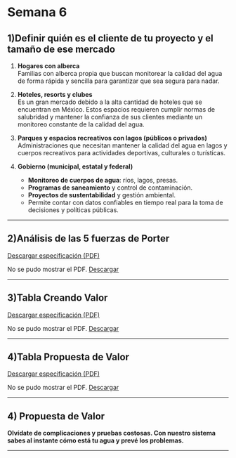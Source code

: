 # Semana 6

## 1)Definir quién es el cliente de tu proyecto y el tamaño de ese mercado

1. **Hogares con alberca**  
   Familias con alberca propia que buscan monitorear la calidad del agua de forma rápida y sencilla para garantizar que sea segura para nadar.

2. **Hoteles, resorts y clubes**  
   Es un gran mercado debido a la alta cantidad de hoteles que se encuentran en México. Estos espacios requieren cumplir normas de salubridad y mantener la confianza de sus clientes mediante un monitoreo constante de la calidad del agua.

3. **Parques y espacios recreativos con lagos (públicos o privados)**  
   Administraciones que necesitan mantener la calidad del agua en lagos y cuerpos recreativos para actividades deportivas, culturales o turísticas.

4. **Gobierno (municipal, estatal y federal)**  
   - **Monitoreo de cuerpos de agua**: ríos, lagos, presas.  
   - **Programas de saneamiento** y control de contaminación.  
   - **Proyectos de sustentabilidad** y gestión ambiental.  
   - Permite contar con datos confiables en tiempo real para la toma de decisiones y políticas públicas.

---

## 2)Análisis de las 5 fuerzas de Porter

[Descargar especificación (PDF)](\rec\arch\5fuerzas.pdf)

<object data="..\rec\arch\5fuerzas.pdf" type="application/pdf" width="100%" height="600">
  <p>No se pudo mostrar el PDF. <a href="..\rec\arch\5fuerzas.pdf">Descargar</a></p>
</object>


---

## 3)Tabla Creando Valor

[Descargar especificación (PDF)](\rec\arch\business_model.pdf)

<object data="..\rec\arch\business_model.pdf" type="application/pdf" width="100%" height="600">
  <p>No se pudo mostrar el PDF. <a href="..\rec\arch\business_model.pdf">Descargar</a></p>
</object>


---


## 4)Tabla Propuesta de Valor

[Descargar especificación (PDF)](\rec\arch\propuestadevalor.pdf)

<object data="..\rec\arch\propuestadevalor.pdf" type="application/pdf" width="100%" height="600">
  <p>No se pudo mostrar el PDF. <a href="..\rec\arch\propuestadevalor.pdf">Descargar</a></p>
</object>


---

## 4) Propuesta de Valor

**Olvídate de complicaciones y pruebas costosas. Con nuestro sistema sabes al instante cómo está tu agua y prevé los problemas.**

---